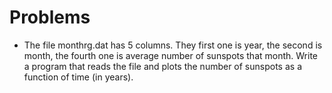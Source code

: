 # Problems

* The file monthrg.dat has 5 columns. They first one is year, the second is month, the fourth one is average number of sunspots that month. Write a program that reads the file and plots the number of sunspots as a function of time (in years).

